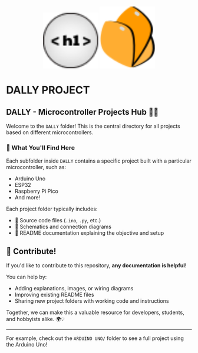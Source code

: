 <p align="center">
  <img width="150px" src="./imgs/h1icon.svg" alt="Logo de h1">
  <img width="150px" src="./imgs/icon.svg" alt="Dally icon">
</p>


# DALLY PROJECT
## DALLY - Microcontroller Projects Hub 🔧📁

Welcome to the `DALLY` folder! This is the central directory for all projects based on different microcontrollers.

### 📂 What You'll Find Here

Each subfolder inside `DALLY` contains a specific project built with a particular microcontroller, such as:

* Arduino Uno
* ESP32
* Raspberry Pi Pico
* And more!

Each project folder typically includes:

* 📄 Source code files (`.ino`, `.py`, etc.)
* 🧰 Schematics and connection diagrams
* 📝 README documentation explaining the objective and setup

## 🤝 Contribute!

If you'd like to contribute to this repository, **any documentation is helpful**!

You can help by:

* Adding explanations, images, or wiring diagrams
* Improving existing README files
* Sharing new project folders with working code and instructions

Together, we can make this a valuable resource for developers, students, and hobbyists alike. 🌍💡

---

For example, check out the `ARDUINO UNO/` folder to see a full project using the Arduino Uno!
